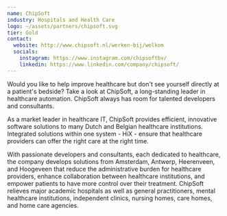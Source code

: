 ```yaml
---
name: ChipSoft
industry: Hospitals and Health Care
logo: ~/assets/partners/chipsoft.svg
tier: Gold
contact:
  website: http://www.chipsoft.nl/werken-bij/welkom
  socials:
    instagram: https://www.instagram.com/chipsoftbv/
    linkedin: https://www.linkedin.com/company/chipsoft/
---
```


Would you like to help improve healthcare but don't see yourself directly at a patient's bedside? Take a look at ChipSoft, a long-standing leader in healthcare automation. ChipSoft always has room for talented developers and consultants.

As a market leader in healthcare IT, ChipSoft provides efficient, innovative software solutions to many Dutch and Belgian healthcare institutions. Integrated solutions within one system - HiX - ensure that healthcare providers can offer the right care at the right time.

With passionate developers and consultants, each dedicated to healthcare, the company develops solutions from Amsterdam, Antwerp, Heerenveen, and Hoogeveen that reduce the administrative burden for healthcare providers, enhance collaboration between healthcare institutions, and empower patients to have more control over their treatment. ChipSoft relieves major academic hospitals as well as general practitioners, mental healthcare institutions, independent clinics, nursing homes, care homes, and home care agencies.
